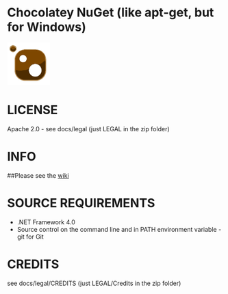 Chocolatey NuGet (like apt-get, but for Windows)
=======
![Chocolatey Logo](https://github.com/chocolatey/chocolatey/raw/master/docs/logo/chocolateyicon.gif "Chocolatey")  
  
# LICENSE
Apache 2.0 - see docs/legal (just LEGAL in the zip folder)
  
# INFO
##Please see the [wiki](https://github.com/chocolatey/chocolatey/wiki)  
  
# SOURCE REQUIREMENTS  
* .NET Framework 4.0  
* Source control on the command line and in PATH environment variable - git for Git  
  
# CREDITS  
see docs/legal/CREDITS (just LEGAL/Credits in the zip folder)  